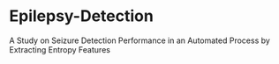 # Epilepsy-Detection
A Study on Seizure Detection Performance in an Automated Process by Extracting Entropy Features

